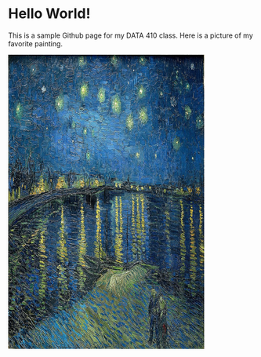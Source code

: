 # Hello World!

This is a sample Github page for my DATA 410 class. Here is a picture of my favorite painting.

<img src="Starry_Night_Over_the_Rhone.jpg" width="400" height="600" alt="hi" class="inline"/>
